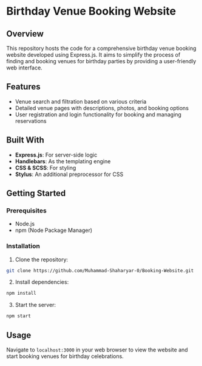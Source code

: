 # Birthday Venue Booking Website

## Overview

This repository hosts the code for a comprehensive birthday venue booking website developed using Express.js. It aims to simplify the process of finding and booking venues for birthday parties by providing a user-friendly web interface.

## Features

- Venue search and filtration based on various criteria
- Detailed venue pages with descriptions, photos, and booking options
- User registration and login functionality for booking and managing reservations

## Built With

- **Express.js**: For server-side logic
- **Handlebars**: As the templating engine
- **CSS & SCSS**: For styling
- **Stylus**: An additional preprocessor for CSS

## Getting Started

### Prerequisites

- Node.js
- npm (Node Package Manager)

### Installation

1. Clone the repository:
```bash
git clone https://github.com/Muhammad-Shaharyar-0/Booking-Website.git
```

2. Install dependencies:
```bash
npm install
```

3. Start the server:
```bash
npm start
```

## Usage

Navigate to `localhost:3000` in your web browser to view the website and start booking venues for birthday celebrations.
